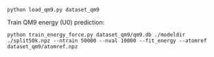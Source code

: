 ```
python load_qm9.py dataset_qm9
```

Train QM9 energy (U0) prediction:

```
python train_energy_force.py dataset_qm9/qm9.db ./modeldir ./split50k.npz --ntrain 50000 --nval 10000 --fit_energy --atomref dataset_qm9/atomref.npz
```

